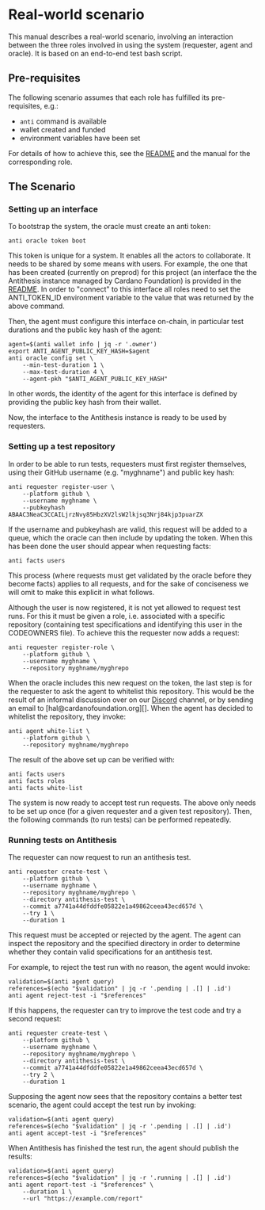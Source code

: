 # Real-world scenario

This manual describes a real-world scenario, involving an interaction between the three roles involved in using the system (requester, agent and oracle). It is based on an end-to-end test bash script.

## Pre-requisites

The following scenario assumes that each role has fulfilled its pre-requisites, e.g.:

* ```anti``` command is available
* wallet created and funded
* environment variables have been set

For details of how to achieve this, see the [README][README] and the manual for the corresponding role.

## The Scenario

### Setting up an interface

To bootstrap the system, the oracle must create an anti token:

```
anti oracle token boot

```

This token is unique for a system. It enables all the actors to collaborate. It needs to be shared by some means with users. For example, the one that has been created (currently on preprod) for this project (an interface the the Antithesis instance managed by Cardano Foundation) is provided in the [README][README]. In order to "connect" to this interface all roles need to set the ANTI_TOKEN_ID environment variable to the value that was returned by the above command.

Then, the agent must configure this interface on-chain, in particular test durations and the public key hash of the agent:

```
agent=$(anti wallet info | jq -r '.owner')
export ANTI_AGENT_PUBLIC_KEY_HASH=$agent
anti oracle config set \
    --min-test-duration 1 \
    --max-test-duration 4 \
    --agent-pkh "$ANTI_AGENT_PUBLIC_KEY_HASH"
```

In other words, the identity of the agent for this interface is defined by providing the public key hash from their wallet.

Now, the interface to the Antithesis instance is ready to be used by requesters.

### Setting up a test repository

In order to be able to run tests, requesters must first register themselves, using their GitHub username (e.g. "myghname") and public key hash:

```
anti requester register-user \
    --platform github \
    --username myghname \
    --pubkeyhash  ABAAC3NeaC3CCAILjrzNvy85HbzXV2lsW2lkjsq3Nrj84kjp3puarZX
```

If the username and pubkeyhash are valid, this request will be added to a queue, which the oracle can then include by updating the token. When this has been done the user should appear when requesting facts:

```
anti facts users
```

This process (where requests must get validated by the oracle before they become facts) applies to all requests, and for the sake of conciseness we will omit to make this explicit in what follows.

Although the user is now registered, it is not yet allowed to request test runs. For this it must be given a role, i.e. associated with a specific repository (containing test specifications and identifying this user in the CODEOWNERS file). To achieve this the requester now adds a request:

```
anti requester register-role \
    --platform github \
    --username myghname \
    --repository myghname/myghrepo
```

When the oracle includes this new request on the token, the last step is for the requester to ask the agent to whitelist this repository. This would be the result of an informal discussion over on our [Discord][Discord] channel, or by sending an email to [hal\@cardanofoundation.org][]. When the agent has decided to whitelist the repository, they invoke:

```
anti agent white-list \
    --platform github \
    --repository myghname/myghrepo
```

The result of the above set up can be verified with:

```
anti facts users
anti facts roles
anti facts white-list
```

The system is now ready to accept test run requests. The above only needs to be set up once (for a given requester and a given test repository). Then, the following commands (to run tests) can be performed repeatedly.

### Running tests on Antithesis

The requester can now request to run an antithesis test.

```
anti requester create-test \
    --platform github \
    --username myghname \
    --repository myghname/myghrepo \
    --directory antithesis-test \
    --commit a7741a44dfddfe05822e1a49862ceea43ecd657d \
    --try 1 \
    --duration 1
```

This request must be accepted or rejected by the agent. The agent can inspect the repository and the specified directory in order to determine whether they contain valid specifications for an antithesis test.

For example, to reject the test run with no reason, the agent would invoke:

```
validation=$(anti agent query)
references=$(echo "$validation" | jq -r '.pending | .[] | .id')
anti agent reject-test -i "$references"
```

If this happens, the requester can try to improve the test code and try a second request:

```
anti requester create-test \
    --platform github \
    --username myghname \
    --repository myghname/myghrepo \
    --directory antithesis-test \
    --commit a7741a44dfddfe05822e1a49862ceea43ecd657d \
    --try 2 \
    --duration 1
```

Supposing the agent now sees that the repository contains a better test scenario, the agent could accept the test run by invoking:

```
validation=$(anti agent query)
references=$(echo "$validation" | jq -r '.pending | .[] | .id')
anti agent accept-test -i "$references"
```

When Antithesis has finished the test run, the agent should publish the results:

```
validation=$(anti agent query)
references=$(echo "$validation" | jq -r '.running | .[] | .id')
anti agent report-test -i "$references" \
    --duration 1 \
    --url "https://example.com/report"
```


[README]: install.md
[Discord]: https://discord.gg/sVUnen7t
